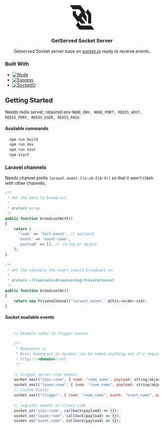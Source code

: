 <!-- Improved compatibility of back to top link: See: https://github.com/othneildrew/Best-README-Template/pull/73 -->

<a name="readme-top"></a>

<!--
*** Thanks for checking out the Best-README-Template. If you have a suggestion
*** that would make this better, please fork the repo and create a pull request
*** or simply open an issue with the tag "enhancement".
*** Don't forget to give the project a star!
*** Thanks again! Now go create something AMAZING! :D
-->

<!-- PROJECT SHIELDS -->
<!--
*** I'm using markdown "reference style" links for readability.
*** Reference links are enclosed in brackets [ ] instead of parentheses ( ).
*** See the bottom of this document for the declaration of the reference variables
*** for contributors-url, forks-url, etc. This is an optional, concise syntax you may use.
*** https://www.markdownguide.org/basic-syntax/#reference-style-links
-->
<!-- [![Contributors][contributors-shield]][contributors-url]
[![Forks][forks-shield]][forks-url]
[![Stargazers][stars-shield]][stars-url]
[![Issues][issues-shield]][issues-url]
[![MIT License][license-shield]][license-url]
[![LinkedIn][linkedin-shield]][linkedin-url] -->

<!-- PROJECT LOGO -->
<br />
<div align="center">
  <a href="#">
    <img src="img/websocket-logo-91B815D333-seeklogo.com.png" alt="Logo" width="80" height="80">
  </a>

  <h3 align="center">GetServed Socket Server</h3>

  <p align="center">
    Getserved Socket server base on <a href="https://socket.io/" target="_blank">socket.io</a> ready to receive events.
    <br />
    <!-- <a href="https://github.com/othneildrew/Best-README-Template"><strong>Explore the docs »</strong></a>
    <br />
    <br />
    <a href="https://github.com/othneildrew/Best-README-Template">View Demo</a>
    ·
    <a href="https://github.com/othneildrew/Best-README-Template/issues">Report Bug</a>
    ·
    <a href="https://github.com/othneildrew/Best-README-Template/issues">Request Feature</a> -->
  </p>
</div>

<!-- ABOUT THE PROJECT -->
<!-- ## About The Project -->

<!-- [![Product Name Screen Shot][product-screenshot]](https://example.com) -->

<!-- There are many great README templates available on GitHub; however, I didn't find one that really suited my needs so I created this enhanced one. I want to create a README template so amazing that it'll be the last one you ever need -- I think this is it.

Here's why:
* Your time should be focused on creating something amazing. A project that solves a problem and helps others
* You shouldn't be doing the same tasks over and over like creating a README from scratch
* You should implement DRY principles to the rest of your life :smile:

Of course, no one template will serve all projects since your needs may be different. So I'll be adding more in the near future. You may also suggest changes by forking this repo and creating a pull request or opening an issue. Thanks to all the people have contributed to expanding this template!

Use the `BLANK_README.md` to get started.

<p align="right">(<a href="#readme-top">back to top</a>)</p> -->

### Built With

- [![Node][node.js]][node-url]
- [![Express][express]][express-url]
- [![SocketIO][socket.io]][socketio-url]

<!-- GETTING STARTED -->

## Getting Started

Needs redis server, required env `NODE_ENV, NODE_PORT, REDIS_HOST, REDIS_PORT, REDIS_USER, REDIS_PASS`

#### Available commands

```cmd
  npm run build
  npm run dev
  npm run test
  npm start
```

### Laravel channels

Needs channel prefix `laravel.event.[(a-zA-Z|0-9)]` so that it won't clash with other channels.

```php
/**
 * Get the data to broadcast.
 *
 * @return array
 */
public function broadcastWith()
{
    return [
      'room' => 'test-event', // optional
      'event' => 'event-name',
      'payload' => [], // string or object
    ];
}

/**
 * Get the channels the event should broadcast on.
 *
 * @return \Illuminate\Broadcasting\PrivateChannel
 */
public function broadcastOn()
{
    return new PrivateChannel('laravel.event.'.$this->order->id);
}
```

#### Socket available events

```javascript

    // Example codes to trigger events

    /**
     * Namespace is
     * Note: Namespace is dynamic can be named anything and it's required
     * https://<domain>/root
     */

    // trigger server-side events
    socket.emit("join:room", { room: "room_name", payload: string|object });
    socket.emit("leave:room", { room: "room_name", payload: string|object });
    // custom Events
    socket.emit("trigger", { room: "room_name", event: "event_name", payload: string|object});

    // register events on client-side
    socket.on("join:room", callback(payload) => {});
    socket.on("leave:room", callback(payload) => {});
    socket.on("event_name", callback(payload) => {});
```

[express]: https://img.shields.io/badge/express-000000?style=for-the-badge&logo=express&logoColor=white
[express-url]: https://expressjs.com
[node.js]: https://img.shields.io/badge/node.js-215732?style=for-the-badge&logo=nodedotjs&logoColor=white
[node-url]: https://nodejs.org/en/
[socket.io]: https://img.shields.io/badge/socket.io-000000?style=for-the-badge&logo=socketdotio&logoColor=white
[socketio-url]: https://socket.io/
